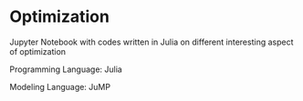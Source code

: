 # Optimization
Jupyter Notebook with codes written in Julia on different interesting aspect of optimization

Programming Language: Julia

Modeling Language: JuMP
